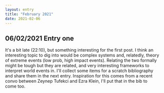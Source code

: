 ```yaml
---
layout: entry
title: "February 2021"
date: 2021-02-06
--- 
```

<h2>06/02/2021 Entry one </h2>
<p> It's a bit late (22:10), but something interesting for the first post. I think an interesting topic to dig into would be complex systems and, relatedly, theory of extreme events (low prob, high impact events). Relating the two formally might be tough but they are related, and very interesting frameworks to interpret world events in. I'll collect some items for a scratch bibliography and share them in the next entry. Inspiration for this comes from a recent convo between Zeynep Tufekci and Ezra Klein, I'll put that in the bib to come too.</p>  
